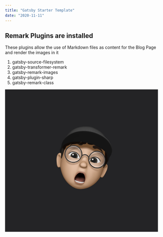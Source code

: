 ```yaml
---
title: "Gatsby Starter Template"
date: "2020-11-11"
---
```


## Remark Plugins are installed

These plugins allow the use of Markdown files as content for the Blog Page and render the images in it

1. gatsby-source-filesystem
2. gatsby-transformer-remark
3. gatsby-remark-images
4. gatsby-plugin-sharp
5. gatsby-remark-class

![avatar](./avatar.jpg)
